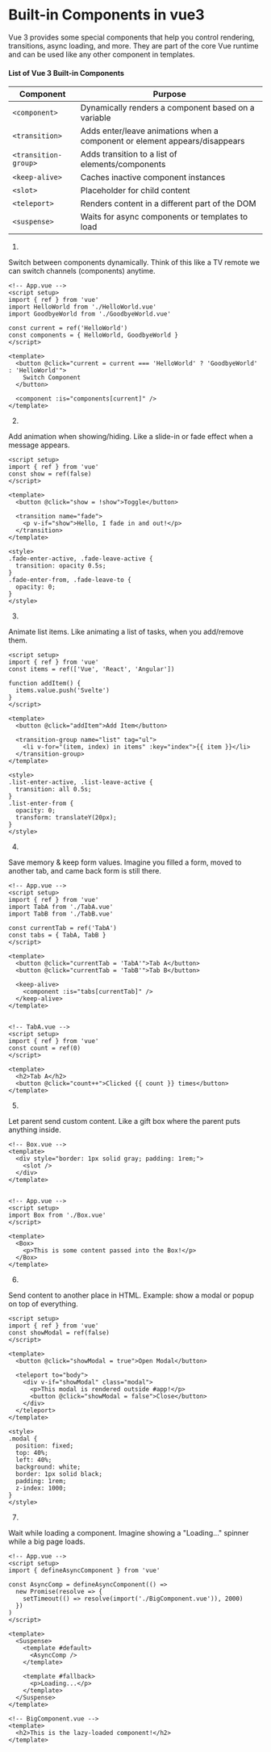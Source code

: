 # Built-in Components in vue3

Vue 3 provides some special components that help you control rendering, transitions, async loading, and more. They are part of the core Vue runtime and can be used like any other component in templates.

#### **List of Vue 3 Built-in Components**

| Component         | Purpose                                                                 |
|-------------------|-------------------------------------------------------------------------|
| `<component>`     | Dynamically renders a component based on a variable                     |
| `<transition>`    | Adds enter/leave animations when a component or element appears/disappears |
| `<transition-group>` | Adds transition to a list of elements/components                   |
| `<keep-alive>`    | Caches inactive component instances                                     |
| `<slot>`          | Placeholder for child content                                           |
| `<teleport>`      | Renders content in a different part of the DOM                         |
| `<suspense>`      | Waits for async components or templates to load                         |


1. **<component :is="...">**

Switch between components dynamically. Think of this like a TV remote we can switch channels (components) anytime.
```
<!-- App.vue -->
<script setup>
import { ref } from 'vue'
import HelloWorld from './HelloWorld.vue'
import GoodbyeWorld from './GoodbyeWorld.vue'

const current = ref('HelloWorld')
const components = { HelloWorld, GoodbyeWorld }
</script>

<template>
  <button @click="current = current === 'HelloWorld' ? 'GoodbyeWorld' : 'HelloWorld'">
    Switch Component
  </button>

  <component :is="components[current]" />
</template>
```

2. <transition>

Add animation when showing/hiding. Like a slide-in or fade effect when a message appears.
```
<script setup>
import { ref } from 'vue'
const show = ref(false)
</script>

<template>
  <button @click="show = !show">Toggle</button>
  
  <transition name="fade">
    <p v-if="show">Hello, I fade in and out!</p>
  </transition>
</template>

<style>
.fade-enter-active, .fade-leave-active {
  transition: opacity 0.5s;
}
.fade-enter-from, .fade-leave-to {
  opacity: 0;
}
</style>
```

3. <transition-group>

Animate list items. Like animating a list of tasks, when you add/remove them.
```
<script setup>
import { ref } from 'vue'
const items = ref(['Vue', 'React', 'Angular'])

function addItem() {
  items.value.push('Svelte')
}
</script>

<template>
  <button @click="addItem">Add Item</button>

  <transition-group name="list" tag="ul">
    <li v-for="(item, index) in items" :key="index">{{ item }}</li>
  </transition-group>
</template>

<style>
.list-enter-active, .list-leave-active {
  transition: all 0.5s;
}
.list-enter-from {
  opacity: 0;
  transform: translateY(20px);
}
</style>
```

4. <keep-alive>

Save memory & keep form values. Imagine you filled a form, moved to another tab, and came back form is still there.
```
<!-- App.vue -->
<script setup>
import { ref } from 'vue'
import TabA from './TabA.vue'
import TabB from './TabB.vue'

const currentTab = ref('TabA')
const tabs = { TabA, TabB }
</script>

<template>
  <button @click="currentTab = 'TabA'">Tab A</button>
  <button @click="currentTab = 'TabB'">Tab B</button>

  <keep-alive>
    <component :is="tabs[currentTab]" />
  </keep-alive>
</template>


<!-- TabA.vue -->
<script setup>
import { ref } from 'vue'
const count = ref(0)
</script>

<template>
  <h2>Tab A</h2>
  <button @click="count++">Clicked {{ count }} times</button>
</template>
```

5. <slot>

Let parent send custom content. Like a gift box where the parent puts anything inside.
```
<!-- Box.vue -->
<template>
  <div style="border: 1px solid gray; padding: 1rem;">
    <slot />
  </div>
</template>


<!-- App.vue -->
<script setup>
import Box from './Box.vue'
</script>

<template>
  <Box>
    <p>This is some content passed into the Box!</p>
  </Box>
</template>
```

6. <teleport>

Send content to another place in HTML.
Example: show a modal or popup on top of everything.
```
<script setup>
import { ref } from 'vue'
const showModal = ref(false)
</script>

<template>
  <button @click="showModal = true">Open Modal</button>

  <teleport to="body">
    <div v-if="showModal" class="modal">
      <p>This modal is rendered outside #app!</p>
      <button @click="showModal = false">Close</button>
    </div>
  </teleport>
</template>

<style>
.modal {
  position: fixed;
  top: 40%;
  left: 40%;
  background: white;
  border: 1px solid black;
  padding: 1rem;
  z-index: 1000;
}
</style>
```

7. <suspense>

Wait while loading a component. Imagine showing a "Loading..." spinner while a big page loads.
```
<!-- App.vue -->
<script setup>
import { defineAsyncComponent } from 'vue'

const AsyncComp = defineAsyncComponent(() => 
  new Promise(resolve => {
    setTimeout(() => resolve(import('./BigComponent.vue')), 2000)
  })
)
</script>

<template>
  <Suspense>
    <template #default>
      <AsyncComp />
    </template>

    <template #fallback>
      <p>Loading...</p>
    </template>
  </Suspense>
</template>

<!-- BigComponent.vue -->
<template>
  <h2>This is the lazy-loaded component!</h2>
</template>
```
